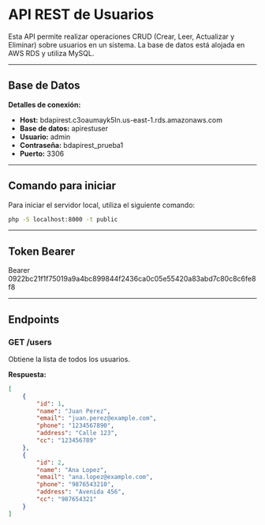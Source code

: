 # API REST de Usuarios

Esta API permite realizar operaciones CRUD (Crear, Leer, Actualizar y Eliminar) sobre usuarios en un sistema. La base de datos está alojada en AWS RDS y utiliza MySQL.

---

## Base de Datos

**Detalles de conexión:**

- **Host:** bdapirest.c3oaumayk5ln.us-east-1.rds.amazonaws.com
- **Base de datos:** apirestuser
- **Usuario:** admin
- **Contraseña:** bdapirest_prueba1
- **Puerto:** 3306

---

## Comando para iniciar

Para iniciar el servidor local, utiliza el siguiente comando:

```bash
php -S localhost:8000 -t public
```
---

## Token Bearer

Bearer 0922bc21f1f75019a9a4bc899844f2436ca0c05e55420a83abd7c80c8c6fe8f8

---

## Endpoints

### **GET /users**

Obtiene la lista de todos los usuarios.

**Respuesta:**

```json
[
    {
        "id": 1,
        "name": "Juan Perez",
        "email": "juan.perez@example.com",
        "phone": "1234567890",
        "address": "Calle 123",
        "cc": "123456789"
    },
    {
        "id": 2,
        "name": "Ana Lopez",
        "email": "ana.lopez@example.com",
        "phone": "9876543210",
        "address": "Avenida 456",
        "cc": "987654321"
    }
]
